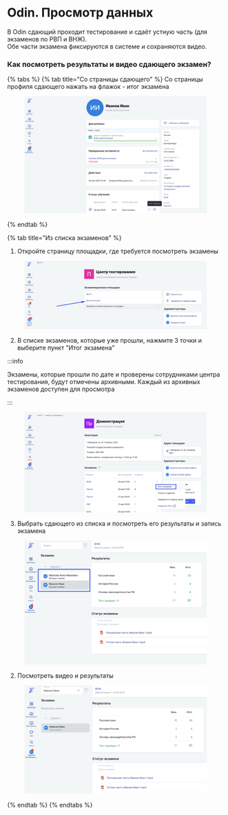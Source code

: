 # Odin. Просмотр данных

В  Odin сдающий проходит тестирование и сдаёт устную часть (для экзаменов по РВП и ВНЖ). \
Обе части экзамена фиксируются в системе и сохраняются видео.

### Как посмотреть результаты и видео сдающего экзамен?

{% tabs %}
{% tab title="Со страницы сдающего" %}
Со страницы профиля сдающего нажать на флажок - итог экзамена

<figure><img src=".gitbook/assets/image (9).png" alt=""><figcaption></figcaption></figure>
{% endtab %}

{% tab title="Из списка экзаменов" %}
1. Откройте страницу площадки, где требуется посмотреть экзамены

<figure><img src=".gitbook/assets/image (6).png" alt=""><figcaption></figcaption></figure>

2. В списке экзаменов, которые уже прошли, нажмите 3 точки и выберите пункт "Итог экзамена"

:::info

Экзамены, которые прошли по дате и проверены сотрудниками центра тестирования, будут отмечены архивными. Каждый из архивных экзаменов доступен для просмотра

:::

<figure><img src=".gitbook/assets/image (7).png" alt=""><figcaption></figcaption></figure>

3. Выбрать сдающего из списка и посмотреть его результаты и запись экзамена

<figure><img src=".gitbook/assets/image (8).png" alt=""><figcaption></figcaption></figure>

2. Посмотреть видео и результаты&#x20;

<figure><img src=".gitbook/assets/image (10).png" alt=""><figcaption></figcaption></figure>
{% endtab %}
{% endtabs %}
